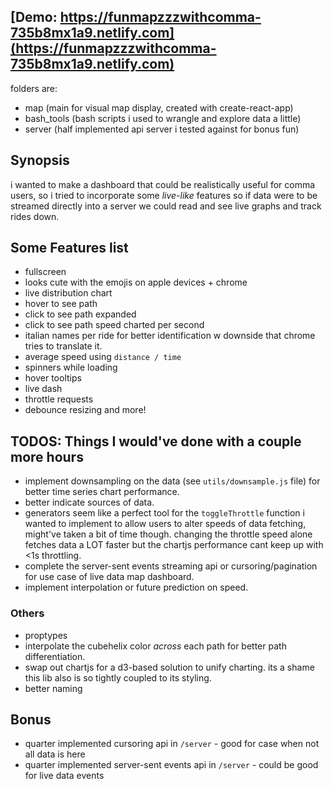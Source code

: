 ## [Demo: https://funmapzzzwithcomma-735b8mx1a9.netlify.com](https://funmapzzzwithcomma-735b8mx1a9.netlify.com)

folders are:
- map (main for visual map display, created with create-react-app)
- bash_tools (bash scripts i used to wrangle and explore data a little)
- server (half implemented api server i tested against for bonus fun)

## Synopsis
i wanted to make a dashboard that could be realistically useful for comma users, so i tried to incorporate some *live-like* features
so if data were to be streamed directly into a server we could read and see live graphs and track rides down.

## Some Features list
- fullscreen
- looks cute with the emojis on apple devices + chrome
- live distribution chart
- hover to see path
- click to see path expanded
- click to see path speed charted per second
- italian names per ride for better identification w downside that chrome tries to translate it.
- average speed using `distance / time`
- spinners while loading
- hover tooltips
- live dash
- throttle requests
- debounce resizing
and more!

## TODOS: Things I would've done with a couple more hours
- implement downsampling on the data (see `utils/downsample.js` file) for better time series chart performance.
- better indicate sources of data.
- generators seem like a perfect tool for the `toggleThrottle` function i wanted to implement to allow users to alter speeds of data fetching, might've taken a bit of time though. changing the throttle speed alone fetches data a LOT faster but the chartjs performance cant keep up with <1s throttling.
- complete the server-sent events streaming api or cursoring/pagination for use case of live data map dashboard.
- implement interpolation or future prediction on speed.


### Others
- proptypes
- interpolate the cubehelix color *across* each path for better path differentiation.
- swap out chartjs for a d3-based solution to unify charting. its a shame this lib also is so tightly coupled to its styling.
- better naming

## Bonus
- quarter implemented cursoring api in `/server` - good for case when not all data is here
- quarter implemented server-sent events api in `/server` - could be good for live data events
